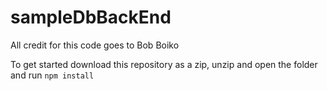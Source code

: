 # sampleDbBackEnd

All credit for this code goes to Bob Boiko

To get started download this repository as a zip, unzip and open the folder and run `npm install`
